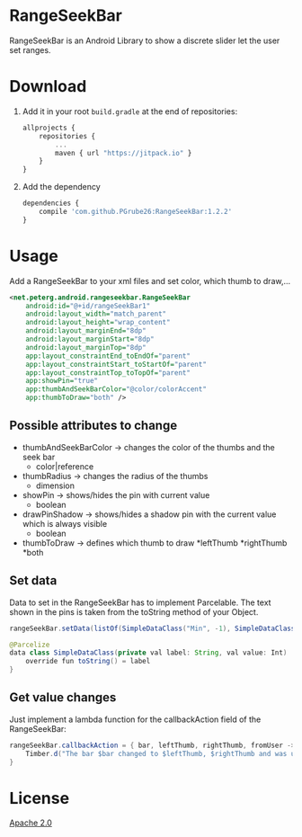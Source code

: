 # RangeSeekBar
RangeSeekBar is an Android Library to show a discrete slider let the user set ranges.

# Download
1. Add it in your root `build.gradle` at the end of repositories:

    ```javascript
    allprojects {
    	repositories {
    		...
    		maven { url "https://jitpack.io" }
    	}
    }
    ```

2. Add the dependency

    ```javascript
    dependencies {
        compile 'com.github.PGrube26:RangeSeekBar:1.2.2'
    }
    ```
    
# Usage
Add a RangeSeekBar to your xml files and set color, which thumb to draw,...
```xml
<net.peterg.android.rangeseekbar.RangeSeekBar
    android:id="@+id/rangeSeekBar1"
    android:layout_width="match_parent"
    android:layout_height="wrap_content"
    android:layout_marginEnd="8dp"
    android:layout_marginStart="8dp"
    android:layout_marginTop="8dp"
    app:layout_constraintEnd_toEndOf="parent"
    app:layout_constraintStart_toStartOf="parent"
    app:layout_constraintTop_toTopOf="parent"
    app:showPin="true"
    app:thumbAndSeekBarColor="@color/colorAccent"
    app:thumbToDraw="both" />
```
## Possible attributes to change
* thumbAndSeekBarColor -> changes the color of the thumbs and the seek bar
  * color|reference
* thumbRadius -> changes the radius of the thumbs
  * dimension
* showPin -> shows/hides the pin with current value
  * boolean
* drawPinShadow -> shows/hides a shadow pin with the current value which is always visible
  * boolean
* thumbToDraw -> defines which thumb to draw
  *leftThumb
  *rightThumb
  *both
## Set data
Data to set in the RangeSeekBar has to implement Parcelable. The text shown in the pins is taken from the toString method of your Object.
```java
rangeSeekBar.setData(listOf(SimpleDataClass("Min", -1), SimpleDataClass("2", 2), SimpleDataClass("3", 3), SimpleDataClass("Max", -1)))

@Parcelize
data class SimpleDataClass(private val label: String, val value: Int) : Parcelable {
    override fun toString() = label
}
```
## Get value changes
Just implement a lambda function for the callbackAction field of the RangeSeekBar:
```java
rangeSeekBar.callbackAction = { bar, leftThumb, rightThumb, fromUser ->
    Timber.d("The bar $bar changed to $leftThumb, $rightThumb and was user intende? $fromUser")
}
```
# License
[Apache 2.0](http://www.apache.org/licenses/LICENSE-2.0.txt)
